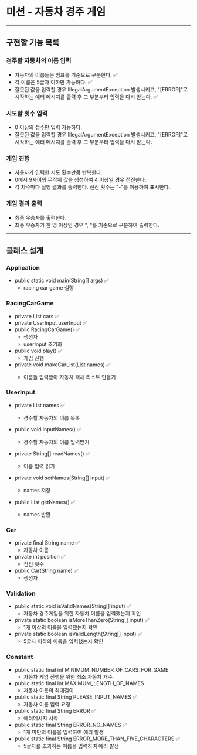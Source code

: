 # 미션 - 자동차 경주 게임

---

## 구현할 기능 목록

### 경주할 자동차의 이름 입력

- 자동차의 이름들은 쉼표를 기준으로 구분한다. ✅
- 각 이름은 5글자 이하만 가능하다. ✅
- 잘못된 값을 입력할 경우 IllegalArgumentException 발생시키고, "[ERROR]"로 시작하는 에러 메시지를 출력 후 그 부분부터 입력을 다시 받는다. ✅

### 시도할 횟수 입력

- 0 이상의 정수만 입력 가능하다.
- 잘못된 값을 입력할 경우 IllegalArgumentException 발생시키고, "[ERROR]"로 시작하는 에러 메시지를 출력 후 그 부분부터 입력을 다시 받는다.

### 게임 진행

- 사용자가 입력한 시도 횟수만큼 반복한다.
- 0에서 9사이의 무작위 값을 생성하여 4 이상일 경우 전진한다.
- 각 차수마다 실행 결과를 출력한다. 전진 횟수는 "-"를 이용하여 표시한다.

### 게임 결과 출력

- 최종 우승자를 출력한다.
- 최종 우승자가 한 명 이상인 경우 ", "를 기준으로 구분하여 출력한다.

---

## 클래스 설계

### Application

- public static void main(String[] args) ✅
    * racing car game 실행

### RacingCarGame

- private List<Car> cars ✅
- private UserInput userInput ✅
- public RacingCarGame() ✅
    * 생성자
    * userInput 초기화
- public void play() ✅
    * 게임 진행
- private void makeCarList(List<String> names) ✅
    * 이름들 입력받아 자동차 객체 리스트 만들기

### UserInput

- private List<String> names ✅
    * 경주할 자동차의 이름 목록

- public void inputNames() ✅
    * 경주할 자동차의 이름 입력받기
- private String[] readNames() ✅
    * 이름 입력 읽기
- private void setNames(String[] input) ✅
    * names 저장
- public List<String> getNames() ✅
    * names 반환

### Car

- private final String name ✅
    * 자동차 이름
- private int position ✅
    * 전진 횟수
- public Car(String name) ✅
    * 생성자

### Validation

- public static void isValidNames(String[] input) ✅
    * 자동차 경주게임을 위한 자동차 이름을 입력했는지 확인
- private static boolean isMoreThanZero(String[] input) ✅
    * 1개 이상의 이름을 입력했는지 확인
- private static boolean isValidLength(String[] input) ✅
    * 5글자 이하의 이름을 입력했는지 확인

### Constant

- public static final int MINIMUM_NUMBER_OF_CARS_FOR_GAME
    * 자동차 게임 진행을 위한 최소 자동차 개수
- public static final int MAXIMUM_LENGTH_OF_NAMES
    * 자동차 이름의 최대길이
- public static final String PLEASE_INPUT_NAMES ✅
    * 자동차 이름 입력 요청
- public static final String ERROR ✅
    * 에러메시지 시작
- public static final String ERROR_NO_NAMES ✅
    * 1개 미만의 이름을 입력하여 에러 발생
- public static final String ERROR_MORE_THAN_FIVE_CHARACTERS ✅
    * 5글자를 초과하는 이름을 입력하여 에러 발생
